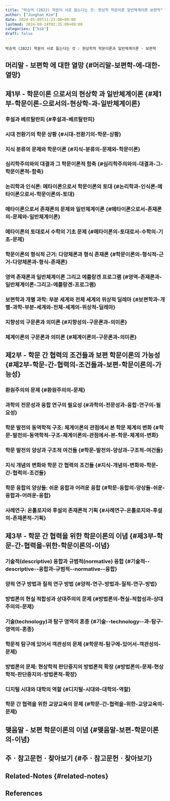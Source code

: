 ```yaml
---
title: "박승억 (2022) 학문이 서로 돕는다는 것: 현상학 학문이론 일반체계이론 보편학"
author: ["Junghan Kim"]
date: 2024-05-08T11:23:00+09:00
lastmod: 2024-09-24T02:35:09+09:00
categories: ["bib"]
draft: false
---
```


```text
박승억 (2022) 학문이 서로 돕는다는 것 : 현상학적 학문이론과 일반체계이론 - 보편학
```


## 머리말 - 보편학 에 대한 열망 {#머리말-보편학-에-대한-열망}


## 제1부 - 학문이론 으로서의 현상학 과 일반체계이론 {#제1부-학문이론-으로서의-현상학-과-일반체계이론}


### 후설과 베르탈란피 {#후설과-베르탈란피}


### 시대 전환기의 학문 상황 {#시대-전환기의-학문-상황}


### 지식 분류의 문제와 학문이론 {#지식-분류의-문제와-학문이론}


### 심리학주의와의 대결과 그 학문이론적 함축 {#심리학주의와의-대결과-그-학문이론적-함축}


### 논리학과 인식론: 메타이론으로서 학문이론의 토대 {#논리학과-인식론-메타이론으로서-학문이론의-토대}


### 메타이론으로서 존재론의 문제와 일반체계이론 {#메타이론으로서-존재론의-문제와-일반체계이론}


### 메타이론의 토대로서 수학의 기초 문제 {#메타이론의-토대로서-수학의-기초-문제}


### 학문이론의 형식적 근거: 다양체론과 형식 존재론 {#학문이론의-형식적-근거-다양체론과-형식-존재론}


### 영역 존재론과 일반체계이론 그리고 에를랑겐 프로그램 {#영역-존재론과-일반체계이론-그리고-에를랑겐-프로그램}


### 보편학과 개별 과학: 부분 세계와 전체 세계의 위상적 딜레마 {#보편학과-개별-과학-부분-세계와-전체-세계의-위상적-딜레마}


### 지향성의 구문론과 의미론 {#지향성의-구문론과-의미론}


### 체계이론의 구문론과 의미론 {#체계이론의-구문론과-의미론}


## 제2부 - 학문 간 협력의 조건들과 보편 학문이론의 가능성 {#제2부-학문-간-협력의-조건들과-보편-학문이론의-가능성}


### 환원주의의 문제 {#환원주의의-문제}


### 과학의 전문성과 융합 연구의 필요성 {#과학의-전문성과-융합-연구의-필요성}


### 학문 발전의 동역학적 구조: 체계이론의 관점에서 본 학문 체계의 변화 {#학문-발전의-동역학적-구조-체계이론의-관점에서-본-학문-체계의-변화}


### 학문 발전의 양상과 구조적 여건들 {#학문-발전의-양상과-구조적-여건들}


### 지식 개념의 변화와 학문 간 협력의 조건들 {#지식-개념의-변화와-학문-간-협력의-조건들}


### 학문 융합의 양상들: 쉬운 융합과 어려운 융합 {#학문-융합의-양상들-쉬운-융합과-어려운-융합}


### 사례연구: 온톨로지와 후설의 존재론적 기획 {#사례연구-온톨로지와-후설의-존재론적-기획}


## 제3부 - 학문 간 협력을 위한 학문이론의 이념 {#제3부-학문-간-협력을-위한-학문이론의-이념}


### 기술적(descriptive) 융합과 규범적(normative) 융합 {#기술적--descriptive--융합과-규범적--normative--융합}


### 양적 연구 방법과 질적 연구 방법 {#양적-연구-방법과-질적-연구-방법}


### 방법론의 현실 적합성과 상대주의의 문제 {#방법론의-현실-적합성과-상대주의의-문제}


### 기술(technology)과 탐구 영역의 혼종 {#기술--technology--과-탐구-영역의-혼종}


### 학문적 탐구에 있어서 객관성의 문제 {#학문적-탐구에-있어서-객관성의-문제}


### 방법론의 문제: 현상학적 판단중지의 방법론적 확장 {#방법론의-문제-현상학적-판단중지의-방법론적-확장}


### 디지털 시대와 대학의 역할 {#디지털-시대와-대학의-역할}


### 학문 간 협력을 위한 교양교육의 문제 {#학문-간-협력을-위한-교양교육의-문제}


## 맺음말 - 보편 학문이론의 이념 {#맺음말-보편-학문이론의-이념}


## 주ㆍ참고문헌ㆍ찾아보기 {#주ㆍ참고문헌ㆍ찾아보기}


## Related-Notes {#related-notes}

## References

<style>.csl-entry{text-indent: -1.5em; margin-left: 1.5em;}</style><div class="csl-bib-body">
</div>
